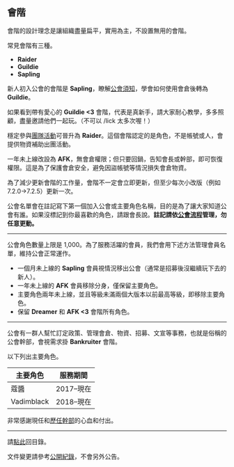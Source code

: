 ## 會階

會階的設計理念是讓組織盡量扁平，實用為主，不設置無用的會階。

常見會階有三種。

- **Raider**
- **Guildie**
- **Sapling**

新人初入公會的會階是 **Sapling**，瞭解[公會須知](guidelines.html)，學會如何使用會倉後轉為 **Guildie**。

如果看到帶有愛心的 **Guildie <3** 會階，代表是真新手，請大家耐心教學，多多照顧，盡量邀請他們一起玩。（不可以 /lick 太多次喔！）

穩定參與[團隊活動](raid.html)可晉升為 **Raider**。這個會階認定的是角色，不是帳號或人，會提供物資補助出團活動。

一年未上線改設為 **AFK**，無會倉權限；但只要回鍋，告知會長或幹部，即可恢復權限。這是為了保護會倉安全，避免因盜帳號等情況損失會倉物資。

為了減少更新會階的工作量，會階不一定會立即更新，但至少每次小改版（例如 7.2.0→7.2.5）更新一次。

公會名單會在註記寫下第一個加入公會或主要角色名稱，目的是為了讓大家知道公會有誰。如果沒標記到你最喜歡的角色，請跟會長說。**註記請依[公會流程](recruitment.html)管理，勿任意更動。**

---

公會角色數量上限是 1,000。為了服務活躍的會員，我們會用下述方法管理會員名單，維持公會正常運作。

- 一個月未上線的 **Sapling** 會員視情況移出公會（通常是招募後沒繼續玩下去的新人）。
- 一年未上線的 **AFK** 會員移除分身，僅保留主要角色。
- 主要角色兩年未上線，並且等級未滿兩個大版本以前最高等級，即移除主要角色。
- 保留 **Dreamer** 和 **AFK <3** 會階所有角色。

---

公會有一群人幫忙訂定政策、管理會倉、物資、招募、文宣等事務，也就是俗稱的公會幹部，會視需求掛 **Bankruiter** 會階。

以下列出主要角色。

| **主要角色**  | **服務期間** |
| ------------- | ------------- |
| 蔻醬          | 2017–現在     |
| Vadimblack    | 2018–現在     |

非常感謝現任和[歷任幹部](alumni.html)的心血和付出。

---

請[點此](index.html)回目錄。

文件變更請參考[公開紀錄](https://github.com/dalechou/badweather.tw/commits/master/ranks.md)，不會另外公告。
